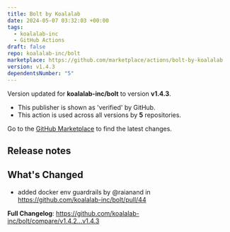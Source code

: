 ```yaml
---
title: Bolt by Koalalab
date: 2024-05-07 03:32:03 +00:00
tags:
  - koalalab-inc
  - GitHub Actions
draft: false
repo: koalalab-inc/bolt
marketplace: https://github.com/marketplace/actions/bolt-by-koalalab
version: v1.4.3
dependentsNumber: "5"
---
```



Version updated for **koalalab-inc/bolt** to version **v1.4.3**.
- This publisher is shown as 'verified' by GitHub.
- This action is used across all versions by **5** repositories.

Go to the [GitHub Marketplace](https://github.com/marketplace/actions/bolt-by-koalalab) to find the latest changes.

## Release notes

## What's Changed
* added docker env guardrails by @raianand in https://github.com/koalalab-inc/bolt/pull/44


**Full Changelog**: https://github.com/koalalab-inc/bolt/compare/v1.4.2...v1.4.3
